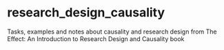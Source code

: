 # research_design_causality
Tasks, examples and notes about causality and research design from The Effect: An Introduction to Research Design and Causality book
